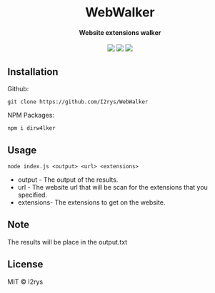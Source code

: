 <h1 align="center">WebWalker</h1>
<h4 align="center">Website extensions walker</h4>
<p align="center">
	<a href="https://github.com/I2rys/WebWalker/blob/main/LICENSE"><img src="https://img.shields.io/github/license/I2rys/WebWalker?style=flat-square"></img></a>
	<a href="https://github.com/I2rys/WebWalker/issues"><img src="https://img.shields.io/github/issues/I2rys/WebWalker.svg"></img></a>
	<a href="https://nodejs.org/"><img src="https://img.shields.io/badge/-Nodejs-green?style=flat-square&logo=Node.js"></img></a>
</p>


## Installation
Github:

    git clone https://github.com/I2rys/WebWalker

NPM Packages:

    npm i dirw4lker
    
## Usage

    node index.js <output> <url> <extensions>

 - output - The output of the results.
 - url - The website url that will be scan for the extensions that you specified.
 - extensions- The extensions to get on the website.
## Note
The results will be place in the output.txt

## License
MIT © I2rys
